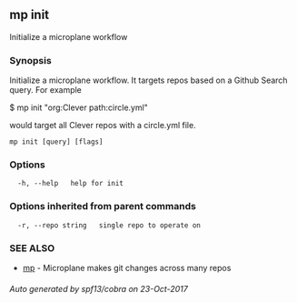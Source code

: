 ## mp init

Initialize a microplane workflow

### Synopsis


Initialize a microplane workflow. It targets repos based on a Github Search query. For example

$ mp init "org:Clever path:circle.yml"

would target all Clever repos with a circle.yml file.

```
mp init [query] [flags]
```

### Options

```
  -h, --help   help for init
```

### Options inherited from parent commands

```
  -r, --repo string   single repo to operate on
```

### SEE ALSO
* [mp](mp.md)	 - Microplane makes git changes across many repos

###### Auto generated by spf13/cobra on 23-Oct-2017
